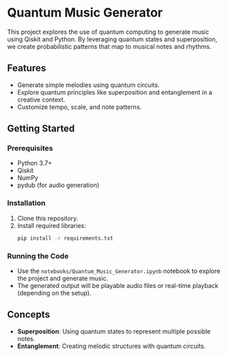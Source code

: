 # Quantum Music Generator
This project explores the use of quantum computing to generate music using Qiskit and Python. By leveraging quantum states and superposition, we create probabilistic patterns that map to musical notes and rhythms.

## Features
- Generate simple melodies using quantum circuits.
- Explore quantum principles like superposition and entanglement in a creative context.
- Customize tempo, scale, and note patterns.

## Getting Started
### Prerequisites
- Python 3.7+
- Qiskit
- NumPy
- pydub (for audio generation)

### Installation
1. Clone this repository.
2. Install required libraries:
   ```bash
   pip install -r requirements.txt
   ```

### Running the Code
- Use the `notebooks/Quantum_Music_Generator.ipynb` notebook to explore the project and generate music.
- The generated output will be playable audio files or real-time playback (depending on the setup).

## Concepts
- **Superposition**: Using quantum states to represent multiple possible notes.
- **Entanglement**: Creating melodic structures with quantum circuits.